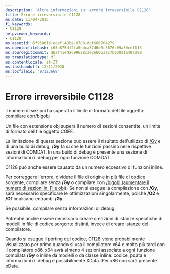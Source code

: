 ```yaml
---
description: 'Altre informazioni su: errore irreversibile C1128'
title: Errore irreversibile C1128
ms.date: 11/04/2016
f1_keywords:
- C1128
helpviewer_keywords:
- C1128
ms.assetid: 6f9580fd-ecef-48be-9780-dcf666704279
ms.openlocfilehash: c63a875df2fa5edca57d6d0c3876c09a30ce1115
ms.sourcegitcommit: d6af41e42699628c3e2e6063ec7b03931a49a098
ms.translationtype: MT
ms.contentlocale: it-IT
ms.lasthandoff: 12/11/2020
ms.locfileid: "97123669"
---
```

# <a name="fatal-error-c1128"></a>Errore irreversibile C1128

il numero di sezioni ha superato il limite di formato del file oggetto: compilare con/bigobj

Un file con estensione obj supera il numero di sezioni consentite, un limite di formato del file oggetto COFF.

La limitazione di questa sezione può essere il risultato dell'utilizzo di [/Gy](../../build/reference/gy-enable-function-level-linking.md) e di una build di debug; **/Gy** fa sì che le funzioni passino nelle rispettive sezioni di COMDAT. In una build di debug è presente una sezione di informazioni di debug per ogni funzione COMDAT.

C1128 può anche essere causato da un numero eccessivo di funzioni inline.

Per correggere l'errore, dividere il file di origine in più file di codice sorgente, compilare senza **/Gy** o compilare con [/bigobj (aumentare il numero di sezioni in. File obj)](../../build/reference/bigobj-increase-number-of-sections-in-dot-obj-file.md).  Se non si esegue la compilazione con **/Gy**, sarà necessario specificare le ottimizzazioni singolarmente, poiché **/O2** e **/O1** implicano entrambi **/Gy**.

Se possibile, compilare senza informazioni di debug.

Potrebbe anche essere necessario creare creazioni di istanze specifiche di modelli in file di codice sorgente distinti, invece di creare istanze del compilatore.

Quando si esegue il porting del codice, C1128 viene probabilmente visualizzato per primo quando si usa il compilatore x64 e molto più tardi con il compilatore x86. x64 avrà almeno 4 sezioni associate a ogni funzione compilata **/Gy** o inline da modelli o da classe inline: codice, pdata e informazioni di debug e possibilmente XData.  Per x86 non sarà presente pData.
